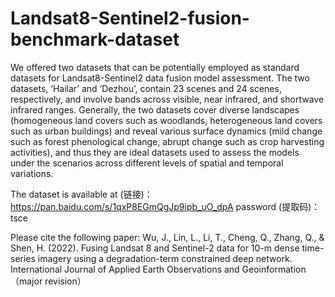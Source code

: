 # Landsat8-Sentinel2-fusion-benchmark-dataset
We offered two datasets that can be potentially employed as standard datasets for Landsat8-Sentinel2 data fusion model assessment. The two datasets, ‘Hailar’ and ‘Dezhou’, contain 23 scenes and 24 scenes, respectively, and involve bands across visible, near infrared, and shortwave infrared ranges. Generally, the two datasets cover diverse landscapes (homogeneous land covers such as woodlands, heterogeneous land covers such as urban buildings) and reveal various surface dynamics (mild change such as forest phenological change, abrupt change such as crop harvesting activities), and thus they are ideal datasets used to assess the models under the scenarios across different levels of spatial and temporal variations.

The dataset is available at (链接)：https://pan.baidu.com/s/1qxP8EGmQgJp9ipb_uO_dpA 
password (提取码)：tsce

Please cite the following paper: 
  Wu, J., Lin, L., Li, T., Cheng, Q., Zhang, Q., & Shen, H. (2022). Fusing Landsat 8 and Sentinel-2 data for 10-m dense time-series imagery using a degradation-term constrained deep network. International Journal of Applied Earth Observations and Geoinformation （major revision）
